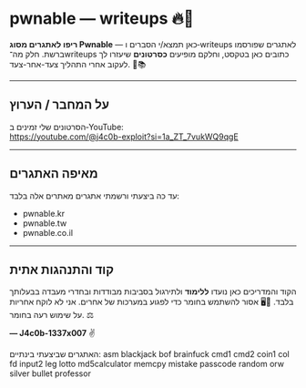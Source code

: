 # pwnable — writeups 🔥🧰

**ריפו לאתגרים מסוג Pwnable** — כאן תמצא/י הסברים ו‑writeups לאתגרים שפורסמו ברשת. חלק מה־writeups כתובים כאן בטקסט, וחלקם מופיעים **כסרטונים** שיעזרו לך לעקוב אחרי התהליך צעד-אחר-צעד. 🎥📚

---

## על המחבר / הערוץ
הסרטונים שלי זמינים ב‑YouTube:  
https://youtube.com/@j4c0b-exploit?si=1a_ZT_7vukWQ9qgE

---

## מאיפה האתגרים
עד כה ביצעתי ורשמתי אתגרים מאתרים אלה בלבד:  
- pwnable.kr  
- pwnable.tw  
- pwnable.co.il  

---

## קוד והתנהגות אתית
הקוד והמדריכים כאן נועדו **ללימוד** ולתירגול בסביבות מבודדות ובחדרי מעבדה בבעלותך בלבד. 🚫🖥️
אסור להשתמש בחומר כדי לפגוע במערכות של אחרים. אני לא לוקח אחריות על שימוש רעה בחומר. ⚖️

**— J4c0b-1337x007** ✌️

האתגרים שביצעתי בינתיים:
asm
blackjack
bof
brainfuck
cmd1
cmd2
coin1
col
fd
input2
leg
lotto
md5calculator
memcpy
mistake
passcode
random
orw
silver bullet
professor


